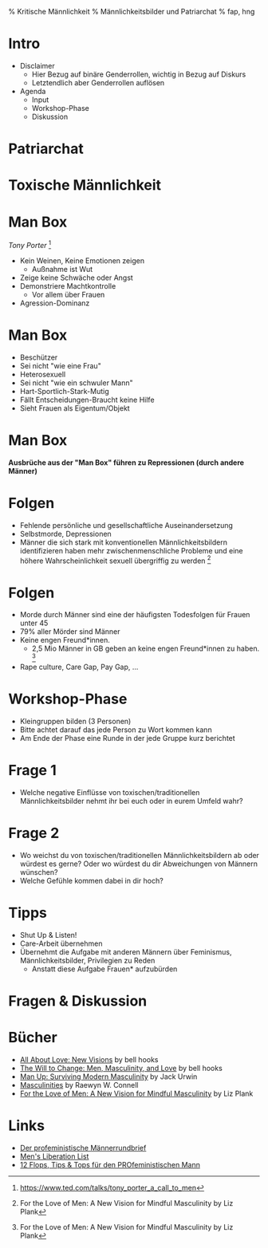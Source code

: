 % Kritische Männlichkeit 
% Männlichkeitsbilder und Patriarchat
% fap, hng

# Intro

* Disclaimer
  * Hier Bezug auf binäre Genderrollen, wichtig in Bezug auf Diskurs
  * Letztendlich aber Genderrollen auflösen
* Agenda
  * Input
  * Workshop-Phase
  * Diskussion

# Patriarchat

# Toxische Männlichkeit

# Man Box 

*Tony Porter* [^1]

* Kein Weinen, Keine Emotionen zeigen
  * Außnahme ist Wut
* Zeige keine Schwäche oder Angst
* Demonstriere Machtkontrolle
  * Vor allem über Frauen
* Agression-Dominanz

[^1]: https://www.ted.com/talks/tony_porter_a_call_to_men

# Man Box 

* Beschützer
* Sei nicht "wie eine Frau"
* Heterosexuell
* Sei nicht "wie ein schwuler Mann"
* Hart-Sportlich-Stark-Mutig
* Fällt Entscheidungen-Braucht keine Hilfe
* Sieht Frauen als Eigentum/Objekt

# Man Box

**Ausbrüche aus der "Man Box" führen zu Repressionen (durch andere Männer)**

# Folgen

* Fehlende persönliche und gesellschaftliche Auseinandersetzung
* Selbstmorde, Depressionen
* Männer die sich stark mit konventionellen Männlichkeitsbildern identifizieren haben mehr zwischenmenschliche Probleme und eine höhere Wahrscheinlichkeit sexuell übergriffig zu werden [^2]

[^2]: For the Love of Men: A New Vision for Mindful Masculinity by Liz Plank


# Folgen

* Morde durch Männer sind eine der häufigsten Todesfolgen für Frauen unter 45
* 79% aller Mörder sind Männer
* Keine engen Freund\*innen.
  * 2,5 Mio Männer in GB geben an keine engen Freund\*innen zu haben. [^2]
* Rape culture, Care Gap, Pay Gap, ...

# Workshop-Phase

* Kleingruppen bilden (3 Personen)
* Bitte achtet darauf das jede Person zu Wort kommen kann
* Am Ende der Phase eine Runde in der jede Gruppe kurz berichtet

# Frage 1
* Welche negative Einflüsse von toxischen/traditionellen Männlichkeitsbilder nehmt ihr bei euch oder in eurem Umfeld wahr?

# Frage 2
* Wo weichst du von toxischen/traditionellen Männlichkeitsbildern ab oder würdest es gerne? Oder wo würdest du dir Abweichungen von Männern wünschen? 
* Welche Gefühle kommen dabei in dir hoch?

# Tipps

* Shut Up & Listen!
* Care-Arbeit übernehmen
* Übernehmt die Aufgabe mit anderen Männern über Feminismus, Männlichkeitsbilder, Privilegien zu Reden
  * Anstatt diese Aufgabe Frauen\* aufzubürden

# Fragen & Diskussion

# Bücher

* [All About Love: New Visions](https://www.goodreads.com/book/show/17607.All_About_Love) by bell hooks
* [The Will to Change: Men, Masculinity, and Love](https://www.goodreads.com/book/show/17601.The_Will_to_Change) by bell hooks
* [Man Up: Surviving Modern Masculinity](https://www.goodreads.com/book/show/29611402-man-up) by Jack Urwin
* [Masculinities](https://www.goodreads.com/book/show/228510.Masculinities?ac=1&from_search=true) by Raewyn W. Connell
* [For the Love of Men: A New Vision for Mindful Masculinity](https://www.goodreads.com/book/show/43263540-for-the-love-of-men) by Liz Plank

# Links

* [Der profeministische Männerrundbrief](http://maennerrundbrief.blogsport.de)
* [Men's Liberation List](https://github.com/hng/mens-liberation)
* [12 Flops, Tips & Tops für den PROfeministischen Mann](https://christophmay.eu/12-flops-tips-und-tops-fuer-den-profeministischen-mann-christoph-may-workshop/)


<!--## Notizen-->

<!--* Bias der eigenen Erfahrung-->
  <!--* z.B. Erfahrung von sexuellen Übergriffe auf Frauen*-->
<!--* Integrität \& Authentizität-->
<!--* "Hate groups" füllen Lücke von fehlendem Diskurs und Identität von "positiver Männlichkeit"-->
<!--### Care Gap-->

<!--![Comic: You should have asked](images/shouldhaveasked.png)-->
